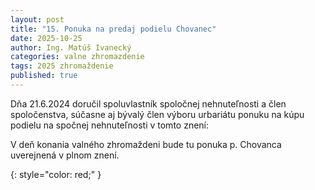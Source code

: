 ```yaml
---
layout: post
title: "15. Ponuka na predaj podielu Chovanec"
date: 2025-10-25
author: Ing. Matúš Ivanecký
categories: valne zhromazdenie
tags: 2025 zhromaždenie
published: true
---
```


Dňa 21.6.2024 doručil spoluvlastník spoločnej nehnuteľnosti a člen spoločenstva, súčasne aj bývalý člen výboru urbariátu ponuku na kúpu podielu na spočnej nehnuteľnosti v tomto znení:

V deň konania valného zhromaždeni bude tu ponuka p. Chovanca uverejnená v plnom znení.


{: style="color: red;" }
